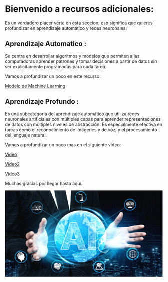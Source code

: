 # Bienvenido a recursos adicionales:
Es un verdadero placer verte en esta seccion, eso significa que quieres profundizar en aprendizaje automatico y redes neuronales:

## Aprendizaje Automatico :

 Se centra en desarrollar algoritmos y modelos que permiten a las computadoras aprender patrones y tomar decisiones a partir de datos sin ser explícitamente programadas para cada tarea.

Vamos a profundizar un poco en este recurso:

[Modelo de Machine Learning](https://cienciadedatos.net/documentos/py27-forecasting-series-temporales-python-scikitlearn.html)

## Aprendizaje Profundo :
Es una subcategoría del aprendizaje automático que utiliza redes neuronales artificiales con múltiples capas para aprender representaciones de datos con múltiples niveles de abstracción. Es especialmente efectiva en tareas como el reconocimiento de imágenes y de voz, y el procesamiento del lenguaje natural.

Vamos a profundizar un poco mas en el siguiente video:

[Video](https://www.youtube.com/watch?v=iX_on3VxZzk&t=1s)

[Video2](https://www.youtube.com/watch?v=j6eGHROLKP8)

[Video3](https://www.youtube.com/watch?v=JpE4bYyRADI)


Muchas gracias por llegar hasta aqui.

<p align="center">
  <img width="1000" src="AI.jpg">
  </p>
